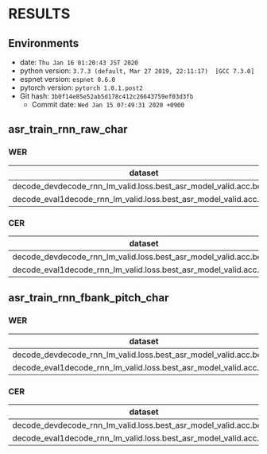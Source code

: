 <!-- Generated by scripts/utils/show_asr_result.sh -->
# RESULTS
## Environments
- date: `Thu Jan 16 01:20:43 JST 2020`
- python version: `3.7.3 (default, Mar 27 2019, 22:11:17)  [GCC 7.3.0]`
- espnet version: `espnet 0.6.0`
- pytorch version: `pytorch 1.0.1.post2`
- Git hash: `3b0f14e85e52ab5d178c412c26643759ef03d3fb`
  - Commit date: `Wed Jan 15 07:49:31 2020 +0900`

## asr_train_rnn_raw_char
### WER

|dataset|Snt|Wrd|Corr|Sub|Del|Ins|Err|S.Err|
|---|---|---|---|---|---|---|---|---|
|decode_devdecode_rnn_lm_valid.loss.best_asr_model_valid.acc.best|250|250|1.6|98.4|0.0|0.0|98.4|98.4|
|decode_eval1decode_rnn_lm_valid.loss.best_asr_model_valid.acc.best|250|250|2.4|97.6|0.0|0.0|97.6|97.6|

### CER

|dataset|Snt|Wrd|Corr|Sub|Del|Ins|Err|S.Err|
|---|---|---|---|---|---|---|---|---|
|decode_devdecode_rnn_lm_valid.loss.best_asr_model_valid.acc.best|250|6349|79.6|16.3|4.2|2.0|22.5|98.4|
|decode_eval1decode_rnn_lm_valid.loss.best_asr_model_valid.acc.best|250|5928|78.0|17.6|4.4|2.1|24.1|97.6|

## asr_train_rnn_fbank_pitch_char
### WER

|dataset|Snt|Wrd|Corr|Sub|Del|Ins|Err|S.Err|
|---|---|---|---|---|---|---|---|---|
|decode_devdecode_rnn_lm_valid.loss.best_asr_model_valid.acc.best|250|250|1.6|98.4|0.0|0.0|98.4|98.4|
|decode_eval1decode_rnn_lm_valid.loss.best_asr_model_valid.acc.best|250|250|1.6|98.4|0.0|0.0|98.4|98.4|

### CER

|dataset|Snt|Wrd|Corr|Sub|Del|Ins|Err|S.Err|
|---|---|---|---|---|---|---|---|---|
|decode_devdecode_rnn_lm_valid.loss.best_asr_model_valid.acc.best|250|6349|79.6|16.3|4.1|2.2|22.6|98.4|
|decode_eval1decode_rnn_lm_valid.loss.best_asr_model_valid.acc.best|250|5928|79.1|16.8|4.1|2.2|23.1|98.4|

